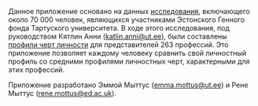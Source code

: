 Данное приложение основано на данных <a href="https://psycnet.apa.org/fulltext/2025-38154-001.html" target="_blank">исследования</a>, включающего около 70 000 человек, являющихся участниками Эстонского Генного фонда Тартуского университета. В ходе этого исследования, под руководством Кятлин Анни (katlin.anni@ut.ee), были составлены <a href="https://apps.psych.ut.ee/JobProfiles/" target ="_blank">профили черт личности</a> для представителей 263 профессий. Это приложение позволяет каждому человеку сравнить свой личностный профиль со средними профилями личностных черт, характерными для этих профессий.

Приложение разработано Эммой Мыттус (emma.mottus@ut.ee) и Рене Мыттус (rene.mottus@ed.ac.uk).
